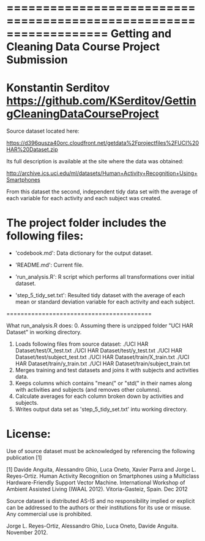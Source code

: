 ==================================================================
Getting and Cleaning Data Course Project Submission
==================================================================
Konstantin Serditov
https://github.com/KSerditov/GettingCleaningDataCourseProject
==================================================================

Source dataset located here:

https://d396qusza40orc.cloudfront.net/getdata%2Fprojectfiles%2FUCI%20HAR%20Dataset.zip 

Its full description is available at the site where the data was obtained: 

http://archive.ics.uci.edu/ml/datasets/Human+Activity+Recognition+Using+Smartphones 

From this dataset the second, independent tidy data set with the average of each variable for each activity and each subject was created.

The project folder includes the following files:
=========================================

- 'codebook.md': Data dictionary for the output dataset.

- 'README.md': Current file.

- 'run_analysis.R': R script which performs all transformations over initial dataset.

- 'step_5_tidy_set.txt': Resulted tidy dataset with the average of each mean or standard deviation variable for each activity and each subject.

=========================================

What run_analysis.R does:
0. Assuming there is unzipped folder "UCI HAR Dataset" in working directory.
1. Loads following files from source dataset:
	./UCI HAR Dataset/test/X_test.txt
	./UCI HAR Dataset/test/y_test.txt
	./UCI HAR Dataset/test/subject_test.txt
	./UCI HAR Dataset/train/X_train.txt
	./UCI HAR Dataset/train/y_train.txt
	./UCI HAR Dataset/train/subject_train.txt
2. Merges training and test datasets and joins it with subjects and activities data.
3. Keeps columns which contains "mean(" or "std(" in their names along with activities and subjects (and removes other columns).
4. Calculate averages for each column broken down by activities and subjects.
5. Writes output data set as 'step_5_tidy_set.txt' intu working directory.

License:
========
Use of source dataset must be acknowledged by referencing the following publication [1] 

[1] Davide Anguita, Alessandro Ghio, Luca Oneto, Xavier Parra and Jorge L. Reyes-Ortiz. Human Activity Recognition on Smartphones using a Multiclass Hardware-Friendly Support Vector Machine. International Workshop of Ambient Assisted Living (IWAAL 2012). Vitoria-Gasteiz, Spain. Dec 2012

Source dataset is distributed AS-IS and no responsibility implied or explicit can be addressed to the authors or their institutions for its use or misuse. Any commercial use is prohibited.

Jorge L. Reyes-Ortiz, Alessandro Ghio, Luca Oneto, Davide Anguita. November 2012.
